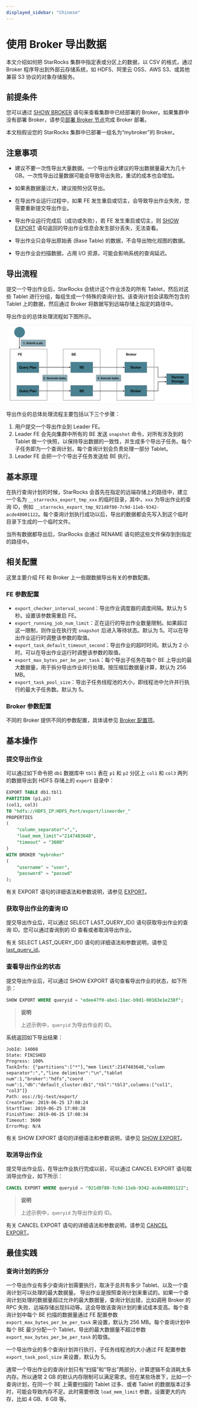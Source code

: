 ```yaml
---
displayed_sidebar: "Chinese"
---
```


# 使用 Broker 导出数据

本文介绍如何把 StarRocks 集群中指定表或分区上的数据，以 CSV 的格式，通过 Broker 程序导出到外部云存储系统，如 HDFS、阿里云 OSS、AWS S3、或其他兼容 S3 协议的对象存储服务。

## 前提条件

您可以通过 [SHOW BROKER](../sql-reference/sql-statements/Administration/SHOW_BROKER.md) 语句来查看集群中已经部署的 Broker。如果集群中没有部署 Broker，请参见[部署 Broker 节点](../administration/deploy_broker.md)完成 Broker 部署。

本文档假设您的 StarRocks 集群中已部署一组名为“mybroker”的 Broker。

## 注意事项

- 建议不要一次性导出大量数据。一个导出作业建议的导出数据量最大为几十 GB。一次性导出过量数据可能会导致导出失败，重试的成本也会增加。

- 如果表数据量过大，建议按照分区导出。

- 在导出作业运行过程中，如果 FE 发生重启或切主，会导致导出作业失败，您需要重新提交导出作业。

- 导出作业运行完成后（成功或失败），若 FE 发生重启或切主，则 [SHOW EXPORT](../sql-reference/sql-statements/data-manipulation/SHOW_EXPORT.md) 语句返回的导出作业信息会发生部分丢失，无法查看。

- 导出作业只会导出原始表 (Base Table) 的数据，不会导出物化视图的数据。

- 导出作业会扫描数据，占用 I/O 资源，可能会影响系统的查询延迟。

## 导出流程

提交一个导出作业后，StarRocks 会统计这个作业涉及的所有 Tablet，然后对这些 Tablet 进行分组，每组生成一个特殊的查询计划。该查询计划会读取所包含的 Tablet 上的数据，然后通过 Broker 将数据写到远端存储上指定的路径中。

导出作业的总体处理流程如下图所示。

![导出作业流程图](../assets/5.1-2.png)

导出作业的总体处理流程主要包括以下三个步骤：

1. 用户提交一个导出作业到 Leader FE。
2. Leader FE 会先向集群中所有的 BE 发送 `snapshot` 命令，对所有涉及到的 Tablet 做一个快照，以保持导出数据的一致性，并生成多个导出子任务。每个子任务即为一个查询计划，每个查询计划会负责处理一部分 Tablet。
3. Leader FE 会把一个个导出子任务发送给 BE 执行。

## 基本原理

在执行查询计划的时候，StarRocks 会首先在指定的远端存储上的路径中，建立一个名为 `__starrocks_export_tmp_xxx` 的临时目录，其中，`xxx` 为导出作业的查询 ID，例如 `__starrocks_export_tmp_921d8f80-7c9d-11eb-9342-acde48001122`。每个查询计划执行成功以后，导出的数据都会先写入到这个临时目录下生成的一个临时文件。

当所有数据都导出后，StarRocks 会通过 RENAME 语句把这些文件保存到到指定的路径中。

## 相关配置

这里主要介绍 FE 和 Broker 上一些跟数据导出有关的参数配置。

### FE 参数配置

- `export_checker_interval_second`：导出作业调度器的调度间隔。默认为 5 秒。设置该参数需重启 FE。
- `export_running_job_num_limit`：正在运行的导出作业数量限制。如果超过这一限制，则作业在执行完 `snapshot` 后进入等待状态。默认为 5。可以在导出作业运行时调整该参数的取值。
- `export_task_default_timeout_second`：导出作业的超时时间。默认为 2 小时。可以在导出作业运行时调整该参数的取值。
- `export_max_bytes_per_be_per_task`：每个导出子任务在每个 BE 上导出的最大数据量，用于拆分导出作业并行处理。按压缩后数据量计算，默认为 256 MB。
- `export_task_pool_size`：导出子任务线程池的大小，即线程池中允许并行执行的最大子任务数。默认为 5。

### Broker 参数配置

不同的 Broker 提供不同的参数配置，具体请参见 [Broker 配置项](../administration/Configuration.md)。

## 基本操作

### 提交导出作业

可以通过如下命令把 `db1` 数据库中 `tbl1` 表在 `p1` 和 `p2` 分区上 `col1` 和 `col3` 两列的数据导出到 HDFS 存储上的 `export` 目录中：

```SQL
EXPORT TABLE db1.tbl1 
PARTITION (p1,p2)
(col1, col3)
TO "hdfs://HDFS_IP:HDFS_Port/export/lineorder_" 
PROPERTIES
(
    "column_separator"=",",
    "load_mem_limit"="2147483648",
    "timeout" = "3600"
)
WITH BROKER "mybroker"
(
    "username" = "user",
    "password" = "passwd"
);
```

有关 EXPORT 语句的详细语法和参数说明，请参见 [EXPORT](../sql-reference/sql-statements/data-manipulation/EXPORT.md)。

### 获取导出作业的查询 ID

提交导出作业后，可以通过 SELECT LAST_QUERY_ID() 语句获取导出作业的查询 ID。您可以通过查询到的 ID 查看或者取消导出作业。

有关 SELECT LAST_QUERY_ID() 语句的详细语法和参数说明，请参见 [last_query_id](../sql-reference/sql-functions/utility-functions/last_query_id.md)。

### 查看导出作业的状态

提交导出作业后，可以通过 SHOW EXPORT 语句查看导出作业的状态，如下所示：

```SQL
SHOW EXPORT WHERE queryid = "edee47f0-abe1-11ec-b9d1-00163e1e238f";
```

> **说明**
>
> 上述示例中，`queryid` 为导出作业的 ID。

系统返回如下导出结果：

```Plain_Text
JobId: 14008
State: FINISHED
Progress: 100%
TaskInfo: {"partitions":["*"],"mem limit":2147483648,"column separator":",","line delimiter":"\n","tablet num":1,"broker":"hdfs","coord num":1,"db":"default_cluster:db1","tbl":"tbl3",columns:["col1", "col3"]}
Path: oss://bj-test/export/
CreateTime: 2019-06-25 17:08:24
StartTime: 2019-06-25 17:08:28
FinishTime: 2019-06-25 17:08:34
Timeout: 3600
ErrorMsg: N/A
```

有关 SHOW EXPORT 语句的详细语法和参数说明，请参见 [SHOW EXPORT](../sql-reference/sql-statements/data-manipulation/SHOW_EXPORT.md)。

### 取消导出作业

提交导出作业后，在导出作业执行完成以前，可以通过 CANCEL EXPORT 语句取消导出作业，如下所示：

```SQL
CANCEL EXPORT WHERE queryid = "921d8f80-7c9d-11eb-9342-acde48001122";
```

> **说明**
>
> 上述示例中，`queryid` 为导出作业的 ID。

有关 CANCEL EXPORT 语句的详细语法和参数说明，请参见 [CANCEL EXPORT](../sql-reference/sql-statements/data-manipulation/CANCEL_EXPORT.md)。

## 最佳实践

### 查询计划的拆分

一个导出作业有多少查询计划需要执行，取决于总共有多少 Tablet、以及一个查询计划可以处理的最大数据量。 导出作业是按照查询计划来重试的。如果一个查询计划处理的数据量超过允许的最大数据量，查询计划出错，比如调用 Broker 的 RPC 失败、远端存储出现抖动等。这会导致该查询计划的重试成本变高。每个查询计划中每个 BE 扫描的数据量通过 FE 配置参数 `export_max_bytes_per_be_per_task` 来设置，默认为 256 MB。每个查询计划中每个 BE 最少分配一个 Tablet，导出的最大数据量不超过参数 `export_max_bytes_per_be_per_task` 的取值。

一个导出作业的多个查询计划并行执行，子任务线程池的大小通过 FE 配置参数 `export_task_pool_size` 来设置，默认为 5。

通常一个导出作业的查询计划只有“扫描”和“导出”两部分，计算逻辑不会消耗太多内存。所以通常 2 GB 的默认内存限制可以满足需求。但在某些场景下，比如一个查询计划，在同一个 BE 上需要扫描的 Tablet 过多、或者 Tablet 的数据版本过多时，可能会导致内存不足。此时需要修改 `load_mem_limit` 参数，设置更大的内存，比如 4 GB、8 GB 等。
